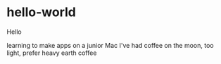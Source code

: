 # hello-world

Hello

learning to make apps on a junior Mac
I've had coffee on the moon, too light, prefer heavy earth coffee
